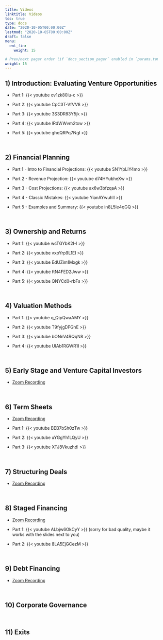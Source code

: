 ```yaml
---
title: Videos
linktitle: Videos
toc: true
type: docs
date: "2020-10-05T00:00:00Z"
lastmod: "2020-10-05T00:00:00Z"
draft: false
menu:
  ent_fin:
    weight: 15

# Prev/next pager order (if `docs_section_pager` enabled in `params.toml`)
weight: 15
--- 
```




## 1) Introduction: Evaluating Venture Opportunities

* Part 1: {{< youtube ov1zk80Iu-c >}}


* Part 2: {{< youtube CpC3T-VfVV8 >}}


* Part 3: {{< youtube 3S3DR83Y5jk >}}


* Part 4: {{< youtube lRdWWvm2txw >}}


* Part 5: {{< youtube ghqQRPq7NgI >}}



<br/>

## 2) Financial Planning


* Part 1 - Intro to Financial Projections: {{< youtube SN1YpLiY4mo >}}


* Part 2 - Revenue Projection: {{< youtube d74HYubheXw >}}


* Part 3 - Cost Projections: {{< youtube ax6w3bfzqaA >}}


* Part 4 - Classic Mistakes: {{< youtube YianAYwuhII >}}


* Part 5 - Examples and Summary: {{< youtube in8L5Ie4qGQ >}}





<br/>

## 3) Ownership and Returns


* Part 1: {{< youtube wcTGYbK2l-I >}}


* Part 2: {{< youtube vxpYrp9L1EI >}}


* Part 3: {{< youtube EdUZim1Mxgk >}}


* Part 4: {{< youtube ftN4FED2Jww >}}


* Part 5: {{< youtube QNYCd0-rbFs >}}





<br/>

## 4) Valuation Methods



* Part 1: {{< youtube q_QipQwaAMY >}}


* Part 2: {{< youtube T9fyjgDFGhE >}}


* Part 3: {{< youtube bONnV4RQqN8 >}}


* Part 4: {{< youtube UlAb1RGWR1I >}}




<br/>


## 5) Early Stage and Venture Capital Investors

* [Zoom Recording](https://www.dropbox.com/s/es28ig4txifdh6q/zoom_0.mp4?dl=0)



<br/>

## 6) Term Sheets

* [Zoom Recording](https://www.dropbox.com/s/1eiiok947zluk6n/zoom_1.mp4?dl=0)


* Part 1: {{< youtube BEB7bSh0zTw >}}


* Part 2: {{< youtube uYGgYh1LQyU >}}


* Part 3: {{< youtube XTJ8VkuzhdI >}}



<br/>

## 7) Structuring Deals

* [Zoom Recording](https://www.dropbox.com/s/ukify43c55994wz/zoom_2.mp4?dl=0)



<br/>

## 8) Staged Financing

* [Zoom Recording](https://tuhh.zoom.us/rec/share/0QL_GdFfakogDlEei_nO7IX6JqroMEkgAO78mQMdzGGmvtyYzkSBQNP4vUT3zpHs.lODqBVJKDnATW2hc?startTime=1609764115000)


* Part 1: {{< youtube ALbjw6OkCyY >}}
(sorry for bad quality, maybe it works with the slides next to you)


* Part 2: {{< youtube 8LA5EjGCezM >}}




<br/>

## 9) Debt Financing

* [Zoom Recording](https://www.dropbox.com/s/eatsbci0zugsx1w/zoom_3.mp4?dl=0)

<br/>

## 10) Corporate Governance


<br/>

## 11) Exits



<br/>
